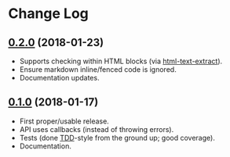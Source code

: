 Change Log
==========

## [0.2.0](https://github.com/matatk/markdown-it-spellcheck/compare/0.1.0...0.2.0) (2018-01-23)

* Supports checking within HTML blocks (via [html-text-extract](https://github.com/matatk/html-text-extract)).
* Ensure markdown inline/fenced code is ignored.
* Documentation updates.

## [0.1.0](https://github.com/matatk/markdown-it-spellcheck/compare/0.0.0...0.1.0) (2018-01-17)

* First proper/usable release.
* API uses callbacks (instead of throwing errors).
* Tests (done [TDD](https://en.wikipedia.org/wiki/Test-driven_development)-style from the ground up; good coverage).
* Documentation.
